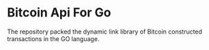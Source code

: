 # Bitcoin Api For Go

The repository packed the dynamic link library of Bitcoin constructed transactions in the GO language.

